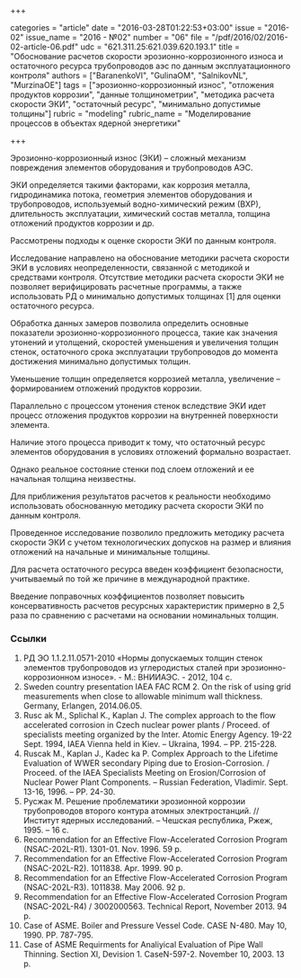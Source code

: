 +++

categories = "article"
date = "2016-03-28T01:22:53+03:00"
issue = "2016-02"
issue_name = "2016 - №02"
number = "06"
file = "/pdf/2016/02/2016-02-article-06.pdf"
udc = "621.311.25:621.039.620.193.1"
title = "Обоснование расчетов скорости эрозионно-коррозионного износа и остаточного ресурса трубопроводов аэс по данным эксплуатационного контроля"
authors = ["BaranenkoVI", "GulinaOM", "SalnikovNL", "MurzinaOE"]
tags = ["эрозионно-коррозионный износ", "отложения продуктов коррозии", "данные толщинометрии", "методика расчета скорости ЭКИ", "остаточный ресурс", "минимально допустимые толщины"]
rubric = "modeling"
rubric_name = "Моделирование процессов в объектах ядерной энергетики"

+++

Эрозионно-коррозионный износ (ЭКИ) – сложный механизм повреждения элементов оборудования и трубопроводов АЭС. 

ЭКИ определяется такими факторами, как коррозия металла, гидродинамика потока, геометрия элементов оборудования и трубопроводов, используемый водно-химический режим (ВХР), длительность эксплуатации, химический состав металла, толщина отложений продуктов коррозии и др. 

Рассмотрены подходы к оценке скорости ЭКИ по данным контроля. 

Исследование направлено на обоснование методики расчета скорости ЭКИ в условиях неопределенности, связанной с методикой и средствами контроля. Отсутствие методики расчета скорости ЭКИ не позволяет верифицировать расчетные программы, а также использовать РД о минимально допустимых толщинах [1] для оценки остаточного ресурса.

Обработка данных замеров позволила определить основные показатели эрозионно-коррозионного процесса, такие как значения утонений и утолщений, скоростей уменьшения и увеличения толщин стенок, остаточного срока эксплуатации трубопроводов до момента достижения минимально допустимых толщин. 

Уменьшение толщин определяется коррозией металла, увеличение – формированием отложений продуктов коррозии.

Параллельно с процессом утонения стенок вследствие ЭКИ идет процесс отложения продуктов коррозии на внутренней поверхности элемента.

Наличие этого процесса приводит к тому, что остаточный ресурс элементов оборудования в условиях отложений формально возрастает. 

Однако реальное состояние стенки под слоем отложений и ее начальная толщина неизвестны. 

Для приближения результатов расчетов к реальности необходимо использовать обоснованную методику расчета скорости ЭКИ по данным контроля. 

Проведенное исследование позволило предложить методику расчета скорости ЭКИ с учетом технологических допусков на размер и влияния отложений на начальные и минимальные толщины. 

Для расчета остаточного ресурса введен коэффициент безопасности, учитываемый по той же причине в международной практике.

Введение поправочных коэффициентов позволяет повысить консервативность расчетов ресурсных характеристик примерно в 2,5 раза по сравнению с расчетами на основании номинальных толщин.


### Ссылки

1. РД ЭО 1.1.2.11.0571-2010 «Нормы допускаемых толщин стенок элементов трубопроводов из углеродистых сталей при эрозионно-коррозионном износе». - М.: ВНИИАЭС. - 2012, 104 с.
2. Sweden country presentation IAEA FAC RCM 2. On the risk of using grid measurements when close to allowable minimum wall thickness. Germany, Erlangen, 2014.06.05.
3. Rusc аk M., Splichal K., Kaplan J. The complex approach to the flow accelerated corrosion in Czech nuclear power plants / Proceed. of specialists meeting organized by the Inter. Atomic Energy Agency. 19-22 Sept. 1994, IAEA Vienna held in Kiev. – Ukraina, 1994. – PP. 215-228.
4. Ruscak M., Kaplan J., Kadec ka P. Complex Approach to the Lifetime Evaluation of WWER secondary Piping due to Erosion-Corrosion. / Proceed. of the IAEA Specialists Meeting on Erosion/Corrosion of Nuclear Power Plant Components. – Russian Federation, Vladimir. Sept. 13-16, 1996. – PP. 24-30.
5. Русжак M. Решение проблематики эрозионной коррозии трубопроводов второго контура атомных электростанций. // Институт ядерных исследований. – Чешская республика, Ржеж, 1995. – 16 с.
6. Recommendation for an Effective Flow-Accelerated Corrosion Program (NSAC-202L-R1). 1301-01. Nov. 1996. 59 p.
7. Recommendation for an Effective Flow-Accelerated Corrosion Program (NSAC-202L-R2). 1011838. Apr. 1999. 90 p.
8. Recommendation for an Effective Flow-Accelerated Corrosion Program (NSAC-202L-R3). 1011838. May 2006. 92 p.
9. Recommendation for an Effective Flow-Accelerated Corrosion Program (NSAC-202L-R4) / 3002000563. Technical Report, November 2013. 94 p.
10. Case of ASME. Boiler and Pressure Vessel Code. CASE N-480. May 10, 1990. PP. 787-795.
11. Case of ASME Requirments for Analiyical Evaluation of Pipe Wall Thinning. Section XI, Devision 1. CaseN-597-2. November 10, 2003. 13 p.